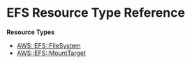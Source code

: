 # EFS Resource Type Reference<a name="AWS_EFS"></a>

**Resource Types**
+ [AWS::EFS::FileSystem](aws-resource-efs-filesystem.md)
+ [AWS::EFS::MountTarget](aws-resource-efs-mounttarget.md)